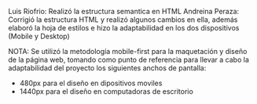 Luis Riofrio: Realizó la estructura semantica en HTML
Andreina Peraza: Corrigió la estructura HTML y realizó algunos cambios en ella, además elaboró la hoja de estilos e hizo la adaptabilidad en los dos dispositivos (Mobile y Desktop)

NOTA: Se utilizó la metodología mobile-first para la maquetación y diseño de la página web, tomando como punto de referencia para llevar a cabo la adaptabilidad del proyecto los siguientes anchos de pantalla:
- 480px para el diseño en dipositivos moviles 
- 1440px para el diseño en computadoras de escritorio 



